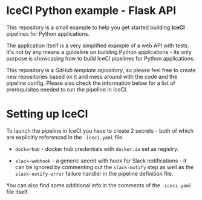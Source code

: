 # IceCI Python example - Flask API 

This repository is a small example to help you get started building **IceCI** pipelines for Python applications. 

The application itself is a very simplified example of a web API with tests. It's not by any means a guideline on building Python applications - its only purpose is showcasing how to build IceCI pipelines for Python applications.

This repository is a *GitHub template repository*, so please feel free to create new repositories based on it and mess around with the code and the pipeline config. Please also check the information below for a list of prerequisites needed to run the pipeline in IceCI.

# Setting up IceCI


To launch the pipeline in IceCI you have to create 2 secrets - both of which are explicitly referenced in the `.iceci.yaml` file. 

* `dockerhub` - docker hub credentials with `docker.io` set as registry.

* `slack-webhook` - a generic secret with hook for Slack notifications - it can be ignored by commenting out the `slack-notify` step as well as the `slack-notify-error` failure handler in the pipeline definition file. 

You can also find some additional info in the comments of the `.iceci.yaml` file itself.
